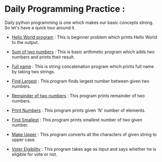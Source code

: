 # Daily Programming Practice :

Daily python programming is one which makes our basic concepts strong. So let's have a quick tour around it.

- [Hello World program](https://github.com/Arun9739/Go-Python/blob/main/Daily_programming_practice/Hello%20World.py) : This is beginner problem which prints Hello World to the output.

- [Sum of two numbers](https://github.com/Arun9739/Go-Python/blob/main/Daily_programming_practice/SumOfTwoNumbers.py) : This is basic arithmetic program which adds two numbers and prints their result.

- [Full name](https://github.com/Arun9739/Go-Python/blob/main/Daily_programming_practice/FullName.py) : This is string concatenation program which prints full name by taking two strings.

- [Find Largest](https://github.com/Arun9739/Go-Python/blob/main/Daily_programming_practice/FindLargest.py) : This program finds largest number between given two numbers.

- [Remainder of two numbers](https://github.com/Arun9739/Go-Python/blob/main/Daily_programming_practice/RemainderOfTwoNums.py) : This program prints remainder of two numbers.

- [Print Numbers](https://github.com/Arun9739/Go-Python/blob/main/Daily_programming_practice/PrintNumbers.py) : This program prints given 'N' number of elements.

- [Find Smallest](https://github.com/Arun9739/Go-Python/blob/main/Daily_programming_practice/FindSmallest.py) : This program prints smallest number of two given number.

- [Make Upper](https://github.com/Arun9739/Go-Python/blob/main/Daily_programming_practice/MakeUpper.py) : This program converts all the characters of given string to upper case.

- [Voter Elgibility](https://github.com/Arun9739/Go-Python/blob/main/Daily_programming_practice/VoterEligibility.py) : This program takes age as input and says whether he is eligible for vote or not.

